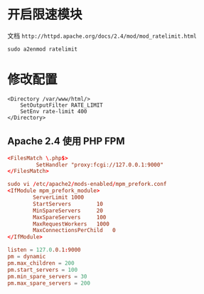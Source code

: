 # 开启限速模块
文档 `http://httpd.apache.org/docs/2.4/mod/mod_ratelimit.html`
```shell
sudo a2enmod ratelimit
```

# 修改配置
```shell
<Directory /var/www/html/>
    SetOutputFilter RATE_LIMIT
    SetEnv rate-limit 400 
</Directory>
```

## Apache 2.4 使用 PHP FPM
```conf
<FilesMatch \.php$>
         SetHandler "proxy:fcgi://127.0.0.1:9000"
</FilesMatch>
```

```conf
sudo vi /etc/apache2/mods-enabled/mpm_prefork.conf
<IfModule mpm_prefork_module>
        ServerLimit 1000
        StartServers        10
        MinSpareServers     20
        MaxSpareServers     100
        MaxRequestWorkers   1000
        MaxConnectionsPerChild   0
</IfModule>
```

```conf
listen = 127.0.0.1:9000
pm = dynamic
pm.max_children = 200
pm.start_servers = 100
pm.min_spare_servers = 30
pm.max_spare_servers = 200
```